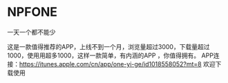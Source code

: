 # NPFONE
一天一个都不能少

这是一款值得推荐的APP，上线不到一个月，浏览量超过3000，下载量超过1000，使用用超多1000，这样一款简单，有内涵的APP ，你值得拥有。
APP连接：https://itunes.apple.com/cn/app/one-yi-ge/id1018558052?mt=8 
欢迎下载使用
